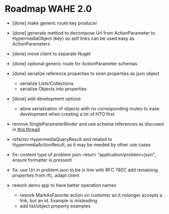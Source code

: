 # Roadmap WAHE 2.0

- [done] make generic route key producer
- [done] generate method to decompose Url from ActionParameter to HypermediaObject (key) so self links can be used easy as ActionParameters
- [done] move client to separate Nuget
- [done] optional generic route for ActionParameter schemas
- [done] serialize reference properties to siren properties as json object
	- serialize Lists/Collections
	- serialize Objects into properties
- [done] add development options
	- allow serialization of objects with no corresponding routes to ease development when creating a lot of HTO first

- remove SingleParameterBinder and use schema references as discused in [this thread](https://github.com/kevinswiber/siren/issues/84)
- refactor HypermediaQueryResult and related to HypermediaActionResult, as it may be needed by other use cases
- fix: content type of problem json: return "application/problem+json", ensure formatter is pressent
- fix: use Uri in problem json to be in line with RFC 7807, add remaining properties from rfc, adapt client
- rework demo app to have better operation names
	- rework MarkAsFavorite action on customer so it nolonger accepts a link, but an id. Example is misleading
	- add list/object property examples
